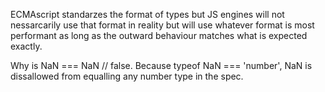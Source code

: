 
ECMAscript standarzes the format of types but JS engines will not nessarcarily use that format in reality but will use whatever format is most performant as long as the outward behaviour matches what is expected exactly.

Why is NaN === NaN // false. Because typeof NaN === 'number', NaN is dissallowed from equalling any number type in the spec. 
